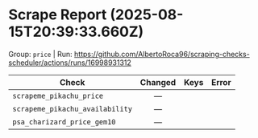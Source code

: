 # Scrape Report (2025-08-15T20:39:33.660Z)

Group: `price`  |  Run: https://github.com/AlbertoRoca96/scraping-checks-scheduler/actions/runs/16998931312

| Check | Changed | Keys | Error |
|---|:---:|:--|:--|
| `scrapeme_pikachu_price` | — |  |  |
| `scrapeme_pikachu_availability` | — |  |  |
| `psa_charizard_price_gem10` | — |  |  |
